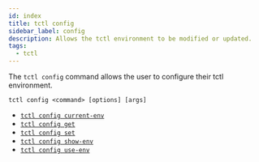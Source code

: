 ```yaml
---
id: index
title: tctl config
sidebar_label: config
description: Allows the tctl environment to be modified or updated.
tags:
  - tctl
---
```


The `tctl config` command allows the user to configure their tctl environment.

`tctl config <command> [options] [args]`

- [`tctl config current-env`](/tctl/config#current-env)
- [`tctl config get`](/tctl/config#get)
- [`tctl config set`](/tctl/config#set)
- [`tctl config show-env`](/tctl/config#show-env)
- [`tctl config use-env`](/tctl/config#use-env)
